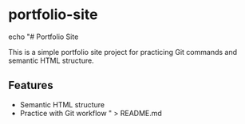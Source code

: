 # portfolio-site
echo "# Portfolio Site

This is a simple portfolio site project for practicing Git commands and semantic HTML structure.

## Features
- Semantic HTML structure
- Practice with Git workflow
" > README.md
